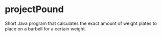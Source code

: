 # projectPound
Short Java program that calculates the exact amount of weight plates to place on a barbell for a certain weight.
